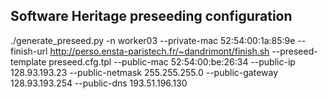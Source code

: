 Software Heritage preseeding configuration
------------------------------------------

 ./generate_preseed.py -n worker03 --private-mac 52:54:00:1a:85:9e --finish-url http://perso.ensta-paristech.fr/~dandrimont/finish.sh --preseed-template preseed.cfg.tpl --public-mac 52:54:00:be:26:34  --public-ip 128.93.193.23 --public-netmask 255.255.255.0 --public-gateway 128.93.193.254 --public-dns 193.51.196.130
